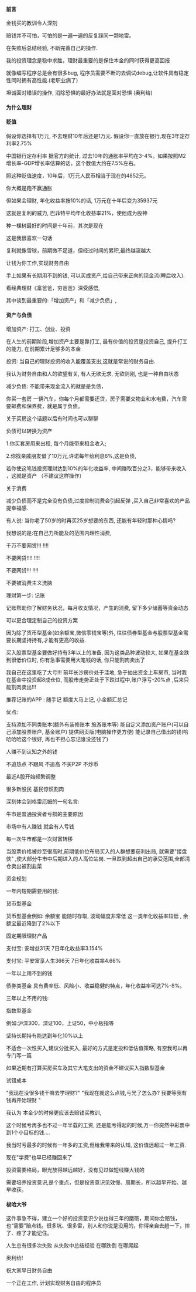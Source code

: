 #### 前言
金钱买的教训令人深刻

赔钱并不可怕，可怕的是一遍一遍的反复踩同一颗地雷。

在失败后总结经验, 不断完善自己的操作.

我的投资理念是稳中求胜，理财最重要的是保住本金的同时获得更高回报

就像编写程序总是会有很多bug, 程序员需要不断的去调试debug,让软件具有稳定性同时拥有高性能.(老职业病了)

坦诚面对错误的操作, 消除恐惧的最好办法就是面对恐惧  (奥利给)

#### 为什么理财

#### 贬值

假设你选择有1万元, 不去理财10年后还是1万元. 假设你一直放在银行,现在3年定存利率2.75%

中国银行定存利率
据官方的统计, 过去10年的通胀率平均在3-4%。如果按照M2增长率-GDP增长率估算的话，这个数值大约在7.5%左右。

照这种贬值速度，10年后，1万元人民币相当于现在的4852元。

你大概是跑不赢通胀

但如果会理财, 年化收益率按10%的话, 1万元在十年后变为35937元

这就是复利的威力, 巴菲特平均年化收益率21%，使他成为股神

种一棵树最好的时间是十年前，其次是现在

这是我很喜欢一句话

复利就像雪球，前期微不足道，但经过时间的累积,最终越滚越大

让钱为你工作,实现财务自由

手上如果有长期用不到的钱, 可以买成资产,给自己带来正向的现金流(睡后收入).

看经典理财《富爸爸，穷爸爸》深受感悟,

其中谈到最重要的:「增加资产」和「减少负债」,

#### 资产与负债

增加资产: 打工、创业、投资

在人生的前期阶段,增加资产主要是靠打工, 最有价值的投资是投资自己, 提升打工的能力, 在前期累计足够多的本金

投资: 当自己的理财投资的收入能覆盖支出,这就是常说的财务自由.

我认为财务自由和人的欲望有关, 有人无欲无求, 无欲则刚, 也是一种自由状态

减少负债: 不能带来现金流入的就是是负债，

你买一套房 一辆汽车，你每个月都需要还贷，房子需要交物业和水电费，汽车需要邮费和保养费，就是属于负债。

关于买房这个话题以后有时间也可以聊聊

负债可以转换为资产

1.你买套房用来出租, 每个月能带来租金收入;

2.你找亲戚朋友借了10万元,许诺每年给利息6%,这是负债,

若你使这笔钱投资理财达到10%的年化收益率, 中间赚取百分之3，能够带来收入 ，这就是资产 （不建议这样操作）

关于消费

减少负债而不是完全没有负债,过度抑制消费会引起反弹 ,买入自己非常喜欢的产品提幸福感.

有人说:  当你老了50岁的时再买25岁想要的东西, 还能有年轻时那种心情吗?

我想说的是:在自己力所能及的范围内理性消费,

千万不要网贷!!! !!!!
 
不要网贷!!!! !!!!  

不要网贷!!! !!!!

不要被消费主义洗脑

理财第一步: 记账

记账帮助你了解财务状况，每月收支情况，产生的消费, 留下多少储蓄等资金动态

可以更合理定制自己的投资方案

因为除了货币型基金(如余额宝,微信零钱宝等)外,
往往债券型基金与股票型基金需要长期坚持持有,才能有更高的收益.

买入股票型基金要做好持有3年以上的准备, 因为这类品种波动较大, 如果在基金跌到很低价位时, 你有急事需要用大笔钱的话, 你只能割肉卖出了

我自己在这里吃了大亏!!!  前年长沙房价处于洼地, 急于抽出资金上车房市, 当时我在基金中投资超8成仓位, 而股市走势正处于下跌过程中,账户浮亏-20%点 ,后来只能割肉卖出!!!

推荐记账的APP :  随手记
额度大马上记, 小金额汇总记

优点:

支持添加不同类账本(额外有装修账本 旅游账本等)
能自定义添加资产账户(可以自己添加股票账户, 基金账户)
提供网页版(电脑操作更方便)
能记录自己借出的钱(哈哈哈哈这个很好, 再也不担心忘记谁没还钱了)

人赚不到认知之外的钱

不追热点 不跟风 不追高 不买P2P 不炒币

最近A股开始频繁调整

很多新股民 基民惊慌割肉

深刻体会到格雷厄姆的一句名言:

牛市是普通投资者亏损的主要原因

市场中有人赚钱 就会有人亏钱

每一次牛市都是一次财富转移

当股票价格被炒至很高时,前期低价位布局买入的人群想要获利出局,
就需要"接盘侠" ,使大部分牛市中后期进入的人高位站岗.
一旦跌到超出自己的承受范围,全部清仓卖出被割韭菜

资金规划

一年内短期需要用的钱:

货币型基金

货币型基金例如: 余额宝
能随时存取, 波动幅度非常低
这一类年化收益率较低 , 余额宝最近降到了2%以下

固定期限理财产品

支付宝:  安增益31天 7日年化收益率3.154%

支付宝:  平安富享人生366天 7日年化收益率4.66%

一年以上用不到的钱

债券类基金
具有费率低、风险小、收益稳健的特点，年化收益率可达7%-8%。

三年以上不用的钱:

指数型基金

例如:沪深300，深证100，上证50，中小板指等

坚持长期持有能达到年化10%以上

不适合一次性买入,建议分批买入, 最好的方式是定投和低估值策略, 有空我可以再专门写一篇

如果近期有打算买房买车及其它大笔支出的资金不建议买入指数型基金

试错成本

"我现在没很多钱干嘛去学理财?"
"我现在就这么点钱,亏光了怎么办? 我要等我有钱再开始理财 "

我认为 本金少的时候更应该去赔钱买教训,

这个时候亏再多也不过一年半载的工资, 还是能亏得起的时候,万一你突然中彩票中到1个小目标的钱....

我当时亏最多的时候有一年多的工资,但给我带来的认知, 这价值远超过一年工资.

现在"学费"也早已经赚回来了

投资需要格局，眼光放得越远越好，没有见过做短线赚大钱的

需要培养投资意识,是个重点，但是投资意识见效慢、周期长，所以越早开始、越早收获。


#### 梭哈大爷

这件事急不得，建立一个好的投资意识少说也得三年的磨砺，期间你会赔钱，也“需要”赔点钱。很多坑、很多雷，别人和你说是没用的，你得亲自去趟一下，摔了、疼了才能记住。

人生总有很多次失败 从失败中总结经验 在哪跌倒 在哪爬起

奥利给!

祝大家早日财务自由

一个正在工作, 计划实现财务自由的程序员